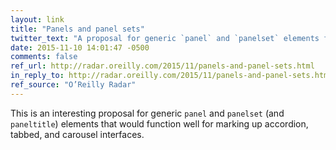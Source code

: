 ```yaml
---
layout: link
title: "Panels and panel sets"
twitter_text: "A proposal for generic `panel` and `panelset` elements for marking up accordion, tabbed, and carousel interfaces."
date: 2015-11-10 14:01:47 -0500
comments: false
ref_url: http://radar.oreilly.com/2015/11/panels-and-panel-sets.html
in_reply_to: http://radar.oreilly.com/2015/11/panels-and-panel-sets.html
ref_source: "O’Reilly Radar"
---
```


This is an interesting proposal for generic `panel` and `panelset` (and `paneltitle`) elements that would function well for marking up accordion, tabbed, and carousel interfaces.